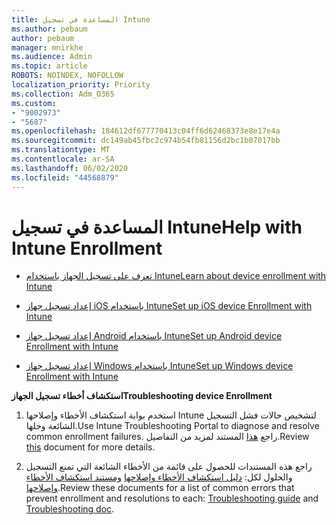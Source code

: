 ```yaml
---
title: المساعدة في تسجيل Intune
ms.author: pebaum
author: pebaum
manager: mnirkhe
ms.audience: Admin
ms.topic: article
ROBOTS: NOINDEX, NOFOLLOW
localization_priority: Priority
ms.collection: Adm_O365
ms.custom:
- "9002973"
- "5687"
ms.openlocfilehash: 184612df677770413c04ff6d62468373e8e17e4a
ms.sourcegitcommit: dc149ab45fbc2c974b54fb81156d2bc1b07017bb
ms.translationtype: MT
ms.contentlocale: ar-SA
ms.lasthandoff: 06/02/2020
ms.locfileid: "44568879"
---
```

# <a name="help-with-intune-enrollment"></a><span data-ttu-id="99f75-102">المساعدة في تسجيل Intune</span><span class="sxs-lookup"><span data-stu-id="99f75-102">Help with Intune Enrollment</span></span>


- [<span data-ttu-id="99f75-103">تعرف على تسجيل الجهاز باستخدام Intune</span><span class="sxs-lookup"><span data-stu-id="99f75-103">Learn about device enrollment with Intune</span></span>](https://docs.microsoft.com/intune/device-enrollment)

- [<span data-ttu-id="99f75-104">إعداد تسجيل جهاز iOS باستخدام Intune</span><span class="sxs-lookup"><span data-stu-id="99f75-104">Set up iOS device Enrollment with Intune</span></span>](https://docs.microsoft.com/intune/ios-enroll)

- [<span data-ttu-id="99f75-105">إعداد تسجيل جهاز Android باستخدام Intune</span><span class="sxs-lookup"><span data-stu-id="99f75-105">Set up Android device Enrollment with Intune</span></span>](https://docs.microsoft.com/intune/android-enroll)

- [<span data-ttu-id="99f75-106">إعداد تسجيل جهاز Windows باستخدام Intune</span><span class="sxs-lookup"><span data-stu-id="99f75-106">Set up Windows device Enrollment with Intune</span></span>](https://docs.microsoft.com/intune/windows-enroll)

<span data-ttu-id="99f75-107">**استكشاف أخطاء تسجيل الجهاز**</span><span class="sxs-lookup"><span data-stu-id="99f75-107">**Troubleshooting device Enrollment**</span></span>

1. <span data-ttu-id="99f75-108">استخدم بوابة استكشاف الأخطاء وإصلاحها Intune لتشخيص حالات فشل التسجيل الشائعة وحلها.</span><span class="sxs-lookup"><span data-stu-id="99f75-108">Use Intune Troubleshooting Portal to diagnose and resolve common enrollment failures.</span></span> <span data-ttu-id="99f75-109">راجع [هذا](https://docs.microsoft.com/intune/help-desk-operators) المستند لمزيد من التفاصيل.</span><span class="sxs-lookup"><span data-stu-id="99f75-109">Review [this](https://docs.microsoft.com/intune/help-desk-operators) document for more details.</span></span>

2. <span data-ttu-id="99f75-110">راجع هذه المستندات للحصول على قائمة من الأخطاء الشائعة التي تمنع التسجيل والحلول لكل: [دليل استكشاف الأخطاء وإصلاحها](https://support.microsoft.com/help/4469913/troubleshooting-windows-device-enrollment-problems-in-microsoft-intune) [ومستند استكشاف الأخطاء وإصلاحها](https://docs.microsoft.com/intune/troubleshoot-device-enrollment-in-intune).</span><span class="sxs-lookup"><span data-stu-id="99f75-110">Review these documents for a list of common errors that prevent enrollment and resolutions to each: [Troubleshooting guide](https://support.microsoft.com/help/4469913/troubleshooting-windows-device-enrollment-problems-in-microsoft-intune) and [Troubleshooting doc](https://docs.microsoft.com/intune/troubleshoot-device-enrollment-in-intune).</span></span>